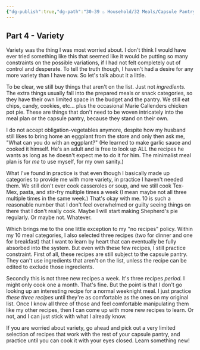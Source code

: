 ```yaml
---
{"dg-publish":true,"dg-path":"30-39 ♨️ Household/32 Meals/Capsule Pantry 4 - Variety.md","dg-permalink":"capsule-pantry-4","permalink":"/capsule-pantry-4/","noteIcon":"","created":"2023-08-28T13:12:48"}
---
```



## Part 4 - Variety
Variety was the thing I was most worried about. I don't think I would have ever tried something like this that seemed like it would be putting so many constraints on the possible variations, if I had not felt completely out of control and desperate. To tell the truth though, I haven't had a desire for any more variety than I have now. 
So let's talk about it a little.

To be clear, we still buy things that aren't on the list. Just not *ingredients.* The extra things usually fall into the prepared meals or snack categories, so they have their own limited space in the budget and the pantry. We still eat chips, candy, cookies, etc... plus the occasional Marie Callenders chicken pot pie. These are things that don't need to be woven intricately into the meal plan or the capsule pantry, because they stand on their own. 

I do not accept obligation-vegetables anymore, despite how my husband still likes to bring home an eggplant from the store and only then ask me, "What can you do with an eggplant?" (He learned to make garlic sauce and cooked it himself. He's an adult and is free to look up ALL the recipes he wants as long as he doesn't expect me to do it for him. The minimalist meal plan is for *me* to use myself, for my own sanity.)

What I've found in practice is that even though I basically made up categories to provide me with more variety, in practice I haven't needed them. We still don't ever cook casseroles or soup, and we still cook Tex-Mex, pasta, and stir-fry multiple times a week (I mean maybe not all three multiple times in the same week.) That's okay with me. 10 is such a reasonable number that I don't feel overwhelmed or guilty seeing things on there that I don't really cook. Maybe I will start making Shepherd's pie regularly. Or maybe not. Whatever.

Which brings me to the one little exception to my "no recipes" policy. Within my 10 meal categories, I also selected three recipes (two for dinner and one for breakfast) that I want to learn by heart that can eventually be fully absorbed into the system. But even with these few recipes, I still practice constraint. First of all, these recipes are still subject to the capsule pantry. They can't use ingredients that aren't on the list, unless the recipe can be edited to exclude those ingredients. 

Secondly this is not three new recipes a week. It's three recipes *period.* I might only cook one a month. That's fine. But the point is that I don't go looking up an interesting recipe for a normal weeknight meal. I just practice *these three recipes* until they're as comfortable as the ones on my original list. Once I know all three of those and feel comfortable manipulating them like my other recipes, then I can come up with more new recipes to learn. Or not, and I can just stick with what I already know. 

If you are worried about variety, go ahead and pick out a very limited selection of recipes that work with the rest of your capsule pantry, and practice until you can cook it with your eyes closed. Learn something new!